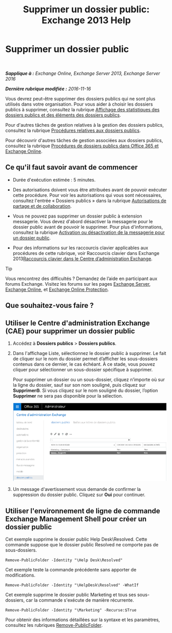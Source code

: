﻿---
title: 'Supprimer un dossier public: Exchange 2013 Help'
TOCTitle: Supprimer un dossier public
ms:assetid: 334b831d-e372-4d85-a407-5c8a5d0e78de
ms:mtpsurl: https://technet.microsoft.com/fr-fr/library/Aa997202(v=EXCHG.150)
ms:contentKeyID: 50477866
ms.date: 04/24/2018
mtps_version: v=EXCHG.150
ms.translationtype: HT
---

# Supprimer un dossier public

 

_**Sapplique à :** Exchange Online, Exchange Server 2013, Exchange Server 2016_

_**Dernière rubrique modifiée :** 2016-11-16_

Vous devrez peut-être supprimer des dossiers publics qui ne sont plus utilisés dans votre organisation. Pour vous aider à choisir les dossiers publics à supprimer, consultez la rubrique [Affichage des statistiques des dossiers publics et des éléments des dossiers publics](view-statistics-for-public-folders-and-public-folder-items-exchange-2013-help.md).

Pour d'autres tâches de gestion relatives à la gestion des dossiers publics, consultez la rubrique [Procédures relatives aux dossiers publics](public-folder-procedures-exchange-2013-help.md).

Pour découvrir d'autres tâches de gestion associées aux dossiers publics, consultez la rubrique [Procédures de dossiers publics dans Office 365 et Exchange Online](https://technet.microsoft.com/fr-fr/library/jj966272\(v=exchg.150\)).

## Ce qu'il faut savoir avant de commencer

  - Durée d'exécution estimée : 5 minutes.

  - Des autorisations doivent vous être attribuées avant de pouvoir exécuter cette procédure. Pour voir les autorisations qui vous sont nécessaires, consultez l'entrée « Dossiers publics » dans la rubrique [Autorisations de partage et de collaboration](sharing-and-collaboration-permissions-exchange-2013-help.md).

  - Vous ne pouvez pas supprimer un dossier public à extension messagerie. Vous devez d'abord désactiver la messagerie pour le dossier public avant de pouvoir le supprimer. Pour plus d'informations, consultez la rubrique [Activation ou désactivation de la messagerie pour un dossier public](mail-enable-or-mail-disable-a-public-folder-exchange-2013-help.md).

  - Pour des informations sur les raccourcis clavier applicables aux procédures de cette rubrique, voir Raccourcis clavier dans Exchange 2013[Raccourcis clavier dans le Centre d’administration Exchange](keyboard-shortcuts-in-the-exchange-admin-center-exchange-online-protection-help.md).

> [!TIP]
> Vous rencontrez des difficultés ? Demandez de l’aide en participant aux forums Exchange. Visitez les forums sur les pages <a href="https://go.microsoft.com/fwlink/p/?linkid=60612">Exchange Server</a>, <a href="https://go.microsoft.com/fwlink/p/?linkid=267542">Exchange Online</a>, et <a href="https://go.microsoft.com/fwlink/p/?linkid=285351">Exchange Online Protection</a>.


## Que souhaitez-vous faire ?

## Utiliser le Centre d'administration Exchange (CAE) pour supprimer un dossier public

1.  Accédez à **Dossiers publics** \> **Dossiers publics**.

2.  Dans l'affichage Liste, sélectionnez le dossier public à supprimer. Le fait de cliquer sur le nom du dossier permet d’afficher les sous-dossiers contenus dans ce dernier, le cas échéant. À ce stade, vous pouvez cliquer pour sélectionner un sous-dossier spécifique à supprimer.
    
    Pour supprimer un dossier ou un sous-dossier, cliquez n’importe où sur la ligne du dossier, sauf sur son nom souligné, puis cliquez sur **Supprimer**![Icône Supprimer](images/Dd979797.14f639f6-61e8-4418-bbfb-0db14de9d2f5(EXCHG.150).gif "Icône Supprimer"). Si vous cliquez sur le nom souligné du dossier, l’option **Supprimer** ne sera pas disponible pour la sélection.
    
    ![Sélection d’un dossier public à supprimer](images/Aa997202.8666290d-3f19-4c70-afe3-45569762718b(EXCHG.150).png "Sélection d’un dossier public à supprimer")  

3.  Un message d'avertissement vous demande de confirmer la suppression du dossier public. Cliquez sur **Oui** pour continuer.

## Utiliser l'environnement de ligne de commande Exchange Management Shell pour créer un dossier public

Cet exemple supprime le dossier public Help Desk\\Resolved. Cette commande suppose que le dossier public Resolved ne comporte pas de sous-dossiers.

    Remove-PublicFolder -Identity "\Help Desk\Resolved"

Cet exemple teste la commande précédente sans apporter de modifications.

    Remove-PublicFolder -Identity "\HelpDesk\Resolved" -WhatIf

Cet exemple supprime le dossier public Marketing et tous ses sous-dossiers, car la commande s'exécute de manière récurrente.

    Remove-PublicFolder -Identity "\Marketing" -Recurse:$True

Pour obtenir des informations détaillées sur la syntaxe et les paramètres, consultez les rubriques [Remove-PublicFolder](https://technet.microsoft.com/fr-fr/library/bb124894\(v=exchg.150\)).

